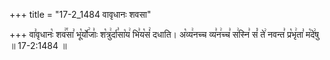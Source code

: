 +++
title = "17-2_1484 वावृधानः शवसा"

+++
वा꣣वृधानः꣡ शव꣢꣯सा꣣ भू꣡र्यो꣢जाः꣣ श꣡त्रु꣢र्दा꣣सा꣡य꣢ भि꣣य꣡सं꣢ दधाति। अ꣡व्य꣢नच्च व्य꣣न꣢च्च꣣ स꣢स्नि꣣ सं꣡ ते꣢ नवन्त꣣ प्र꣡भृ꣢ता꣣ म꣡दे꣢षु ॥ 17-2:1484 ॥